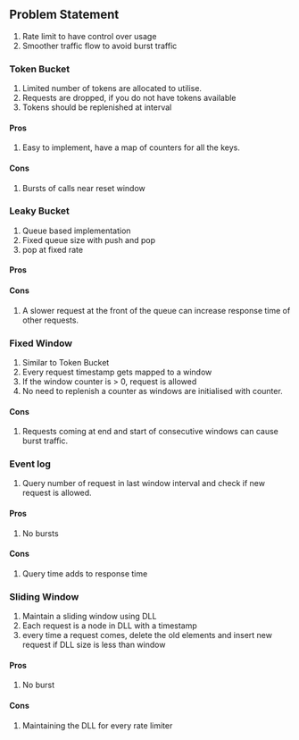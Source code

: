 ## Problem Statement

1. Rate limit to have control over usage
2. Smoother traffic flow to avoid burst traffic

### Token Bucket

1. Limited number of tokens are allocated to utilise.
2. Requests are dropped, if you do not have tokens available
3. Tokens should be replenished at interval

#### Pros

1. Easy to implement, have a map of counters for all the keys.

#### Cons

1. Bursts of calls near reset window

### Leaky Bucket

1. Queue based implementation
2. Fixed queue size with push and pop
3. pop at fixed rate

#### Pros

#### Cons

1. A slower request at the front of the queue can increase response time of other requests.

### Fixed Window

1. Similar to Token Bucket
2. Every request timestamp gets mapped to a window
3. If the window counter is > 0, request is allowed
4. No need to replenish a counter as windows are initialised with counter.

#### Cons

1. Requests coming at end and start of consecutive windows can cause burst traffic.

### Event log

1. Query number of request in last window interval and check if new request is allowed.

#### Pros

1. No bursts

#### Cons

1. Query time adds to response time

### Sliding Window

1. Maintain a sliding window using DLL
2. Each request is a node in DLL with a timestamp
3. every time a request comes, delete the old elements and insert new request if DLL size is less than window

#### Pros

1. No burst

#### Cons

1. Maintaining the DLL for every rate limiter